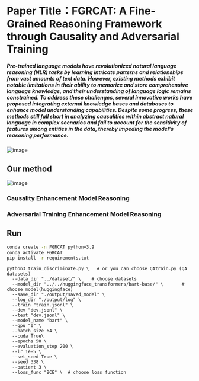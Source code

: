 # Paper Title：FGRCAT: A Fine-Grained Reasoning Framework through Causality and Adversarial Training

##### Pre-trained language models have revolutionized natural language reasoning (NLR) tasks by learning intricate patterns and relationships from vast amounts of text data. However, existing methods exhibit notable limitations in their ability to memorize and store comprehensive language knowledge, and their understanding of language logic remains constrained. To address these challenges, several innovative works have proposed integrating external knowledge bases and databases to enhance model understanding capabilities. Despite some progress, these methods still fall short in analyzing causalities within abstract natural language in complex scenarios and fail to account for the sensitivity of features among entities in the data, thereby impeding the model's reasoning performance.


![image](https://github.com/user-attachments/assets/edaa92f0-2ecf-4feb-8d86-159d3cf4df49)

## Our method

![image](https://github.com/user-attachments/assets/506aa11a-0384-4a68-84e7-238ece49e1c1)


### Causality Enhancement Model Reasoning

### Adversarial Training Enhancement Model Reasoning




## Run

```bash
conda create -n FGRCAT python=3.9
conda activate FGRCAT
pip install -r requirements.txt
```




  ```shell
  python3 train_discriminate.py \   # or you can choose QAtrain.py (QA datasets)
    --data_dir "../dataset/" \    # choose datasets
    --model_dir "../../huggingface_transformers/bart-base/" \       # choose model(huggingface)
    --save_dir "./output/saved_model" \
    --log_dir "./output/log" \
    --train "train.jsonl" \
    --dev "dev.jsonl" \
    --test "dev.jsonl" \
    --model_name "bart" \
    --gpu "0" \
    --batch_size 64 \
    --cuda True\
    --epochs 50 \
    --evaluation_step 200 \
    --lr 1e-5 \
    --set_seed True \
    --seed 338 \
    --patient 3 \
    --loss_func "BCE" \  # choose loss function
  ```

